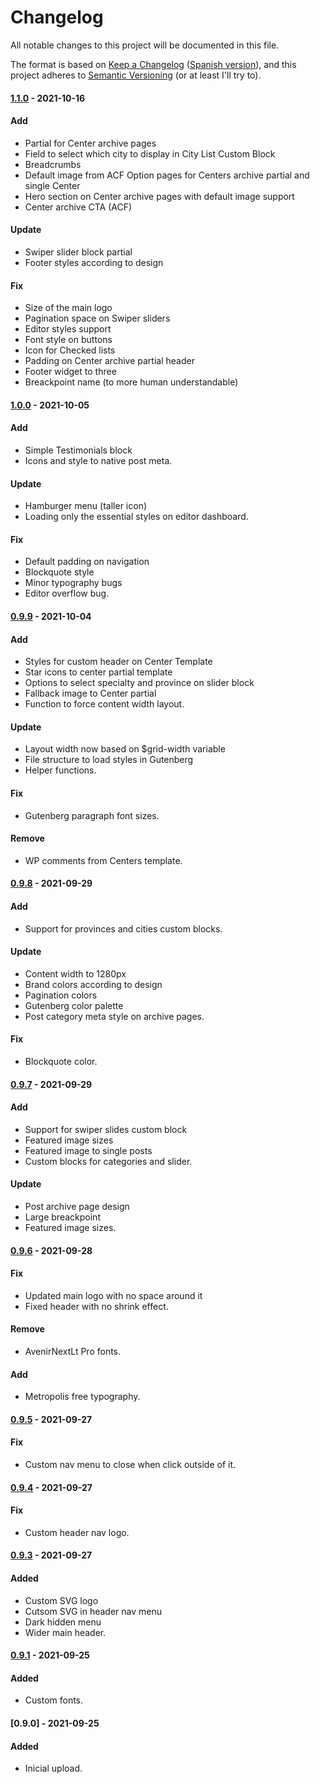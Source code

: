 # Changelog
All notable changes to this project will be documented in this file.

The format is based on [Keep a Changelog](https://keepachangelog.com/en/0.9.0/) ([Spanish version](https://keepachangelog.com/es-ES/0.9.0/)),
and this project adheres to [Semantic Versioning](https://semver.org/spec/v2.0.0.html) (or at least I'll try to).

#### [1.1.0](https://github.com/LuisColome/breeze/releases/tag/v1.1.0) - 2021-10-16
#### Add
- Partial for Center archive pages
- Field to select which city to display in City List Custom Block
- Breadcrumbs
- Default image from ACF Option pages for Centers archive partial and single Center
- Hero section on Center archive pages with default image support
- Center archive CTA (ACF)
#### Update
- Swiper slider block partial
- Footer styles according to design
#### Fix
- Size of the main logo
- Pagination space on Swiper sliders
- Editor styles support
- Font style on buttons
- Icon for Checked lists
- Padding on Center archive partial header
- Footer widget to three
- Breackpoint name (to more human understandable)

#### [1.0.0](https://github.com/LuisColome/breeze/releases/tag/v1.0.0) - 2021-10-05
#### Add
- Simple Testimonials block
- Icons and style to native post meta.
#### Update
- Hamburger menu (taller icon)
- Loading only the essential styles on editor dashboard.
#### Fix
- Default padding on navigation
- Blockquote style
- Minor typography bugs
- Editor overflow bug.

#### [0.9.9](https://github.com/LuisColome/breeze/releases/tag/v0.9.9) - 2021-10-04
#### Add
- Styles for custom header on Center Template
- Star icons to center partial template
- Options to select specialty and province on slider block
- Fallback image to Center partial
- Function to force content width layout.
#### Update
- Layout width now based on $grid-width variable
- File structure to load styles in Gutenberg
- Helper functions.
#### Fix
- Gutenberg paragraph font sizes.
#### Remove
- WP comments from Centers template.

#### [0.9.8](https://github.com/LuisColome/breeze/releases/tag/v0.9.8) - 2021-09-29
#### Add
- Support for provinces and cities custom blocks.
#### Update
- Content width to 1280px
- Brand colors according to design
- Pagination colors
- Gutenberg color palette
- Post category meta style on archive pages.
#### Fix 
- Blockquote color.

#### [0.9.7](https://github.com/LuisColome/breeze/releases/tag/v0.9.7) - 2021-09-29
#### Add
- Support for swiper slides custom block
- Featured image sizes
- Featured image to single posts
- Custom blocks for categories and slider.
#### Update
- Post archive page design
- Large breackpoint
- Featured image sizes.

#### [0.9.6](https://github.com/LuisColome/breeze/releases/tag/v0.9.6) - 2021-09-28
#### Fix
- Updated main logo with no space around it
- Fixed header with no shrink effect.
#### Remove
- AvenirNextLt Pro fonts.
#### Add
- Metropolis free typography.

#### [0.9.5](https://github.com/LuisColome/breeze/releases/tag/v0.9.5) - 2021-09-27
#### Fix
- Custom nav menu to close when click outside of it.

#### [0.9.4](https://github.com/LuisColome/breeze/releases/tag/v0.9.4) - 2021-09-27
#### Fix
- Custom header nav logo.

#### [0.9.3](https://github.com/LuisColome/breeze/releases/tag/v0.9.3) - 2021-09-27
#### Added
- Custom SVG logo
- Cutsom SVG in header nav menu 
- Dark hidden menu
- Wider main header.

#### [0.9.1](https://github.com/LuisColome/breeze/releases/tag/v0.9.1) - 2021-09-25
#### Added
- Custom fonts.

#### [0.9.0] - 2021-09-25
#### Added
- Inicial upload.